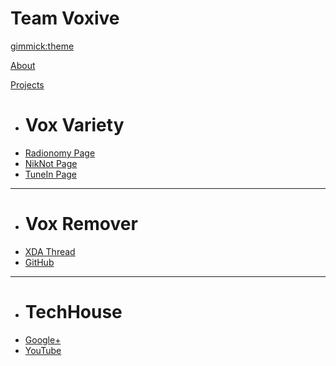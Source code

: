 <!--
  -- Name of your wiki
  -- Do NOT remove the leading `#` character.
  -->

# Team Voxive


<!--
  -- Default theme
  -- (Read: http://dynalon.github.io/mdwiki/#!customizing.md#Theme_chooser)
  -->

[gimmick:theme](journal)


<!--
  -- Navigation
  -- (Read: http://dynalon.github.io/mdwiki/#!quickstart.md#Adding_a_navigation)
  -->

[About](pages/about.md)

[Projects]()

  * # Vox Variety
  * [Radionomy Page][r1]
  * [NikNot Page][r2]
  * [TuneIn Page][r3]
  - - - -
  * # Vox Remover
  * [XDA Thread][1]
  * [GitHub][2]
  - - - -
  * # TechHouse
  * [Google+][3]
  * [YouTube][4]

[r1]: http://radionomy.com/en/radio/voxvariety/index
[r2]: http://niknot.com/stations/vox-variety/
[r3]: http://tunein.com/radio/Vox-Variety-s244928/
[1]: http://forum.xda-developers.com/android/apps-games/tool-vox-remover-t2870264
[2]: https://github.com/TeamVoxive/vox_remover
[3]: https://plus.google.com/116782453922961382111
[4]: https://www.youtube.com/channel/UCQ1ZMKS4fnIWqXS5ao9TaYA

<!--
  -- Let the user choose a theme
  -- (Read: http://dynalon.github.io/mdwiki/#!quickstart.md#Adding_a_navigation)
  -->

<!--
[gimmick:themechooser](Choose theme)
-->
